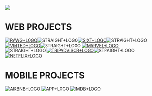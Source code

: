 <img src="https://res.cloudinary.com/dlfp2xvis/image/upload/v1671472423/my-content/finalgif_cw3dqm.gif" />

# WEB PROJECTS

<a href="https://rawg-rockdean.netlify.app/">![RAWG+LOGO](https://user-images.githubusercontent.com/114014511/208498826-6c934994-4134-4148-bd07-c82e2bb21778.png)</a>![STRAIGHT+LOGO](https://user-images.githubusercontent.com/114014511/208501267-f7a8c6bd-d511-4a58-b6fe-ff169cfc6ff7.png)<a href="https://github.com/6dean">![SIXT+LOGO](https://user-images.githubusercontent.com/114014511/208497321-ca417810-0db7-47af-922a-db14e59c0407.png)</a>![STRAIGHT+LOGO](https://user-images.githubusercontent.com/114014511/208501305-007c2cfd-6201-482e-b27a-9ea49f4423f4.png)
<a href="https://vinted-rockdean.netlify.app/">![VINTED+LOGO](https://user-images.githubusercontent.com/114014511/208497502-02e67459-3fbf-443c-8ebb-ed3c8f4d710b.png)</a>![STRAIGHT+LOGO](https://user-images.githubusercontent.com/114014511/208501395-41b782c9-c034-4de0-92b1-12768138883e.png)
<a href="https://marvel-rockdean.netlify.app/">![MARVEL+LOGO](https://user-images.githubusercontent.com/114014511/208497376-04a88e37-1a6f-4f6e-a7b6-51ed3509b57d.png)
</a>![STRAIGHT+LOGO](https://user-images.githubusercontent.com/114014511/208501419-20ceb3c6-a202-4dd6-9922-d75ed818100c.png)
<a href="https://tripadvisor-rockdean.netlify.app/"> ![TRIPADVISOR+LOGO](https://user-images.githubusercontent.com/114014511/208497441-116122eb-f203-4796-aa39-e03bda8f8829.png)</a>![STRAIGHT+LOGO](https://user-images.githubusercontent.com/114014511/208501435-cea307e8-52f6-4167-a682-015f2da35238.png)
<a href="https://netflix-rockdean.netlify.app/">![NETFLIX+LOGO](https://user-images.githubusercontent.com/114014511/208497234-c95e694e-68b0-49e1-bdb1-4f4343fea577.png)</a> 


# MOBILE PROJECTS

<a href="https://github.com/6dean/airbnb">![AIRBNB+LOGO](https://user-images.githubusercontent.com/114014511/208497522-c12cfe12-63f6-434b-b2f3-0f6e04027a30.png)
</a>![APP+LOGO](https://user-images.githubusercontent.com/114014511/208501627-87b9c71a-c3bb-43fc-a5c3-5cd9b5d60d2b.png)
<a href="https://github.com/6dean/interstellar">![IMDB+LOGO](https://user-images.githubusercontent.com/114014511/208497583-5c080577-7eff-4560-a884-405bf28eef12.png)</a> 
